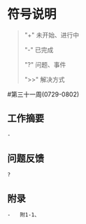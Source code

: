# 符号说明

> "+"	未开始、进行中
>
> "-"	已完成
>
> "?"	问题、事件
>
> ">>"	解决方式

#第三十一周(0729-0802) 

## 工作摘要

```html
-	
```

## 问题反馈

```html
?	
```

## 附录

```html
-	附1-1、
```

